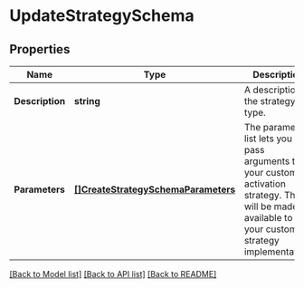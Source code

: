 # UpdateStrategySchema

## Properties
Name | Type | Description | Notes
------------ | ------------- | ------------- | -------------
**Description** | **string** | A description of the strategy type. | [optional] [default to null]
**Parameters** | [**[]CreateStrategySchemaParameters**](createStrategySchema_parameters.md) | The parameter list lets you pass arguments to your custom activation strategy. These will be made available to your custom strategy implementation. | [default to null]

[[Back to Model list]](../README.md#documentation-for-models) [[Back to API list]](../README.md#documentation-for-api-endpoints) [[Back to README]](../README.md)


